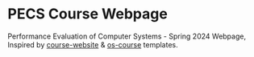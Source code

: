 # PECS Course Webpage
Performance Evaluation of Computer Systems - Spring 2024 Webpage, Inspired by [course-website](https://github.com/svmiller/course-website) & [os-course](https://github.com/os-course/os-course.github.io) templates.